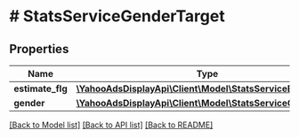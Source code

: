 # # StatsServiceGenderTarget

## Properties

Name | Type | Description | Notes
------------ | ------------- | ------------- | -------------
**estimate_flg** | [**\YahooAdsDisplayApi\Client\Model\StatsServiceEstimateFlg**](StatsServiceEstimateFlg.md) |  | [optional]
**gender** | [**\YahooAdsDisplayApi\Client\Model\StatsServiceGender**](StatsServiceGender.md) |  | [optional]

[[Back to Model list]](../../README.md#models) [[Back to API list]](../../README.md#endpoints) [[Back to README]](../../README.md)
